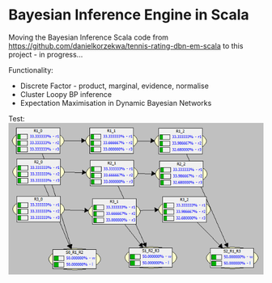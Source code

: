 Bayesian Inference Engine in Scala
===========

Moving the Bayesian Inference Scala code from https://github.com/danielkorzekwa/tennis-rating-dbn-em-scala to this project - in progress...

Functionality:
- Discrete Factor - product, marginal, evidence, normalise
- Cluster Loopy BP inference
- Expectation Maximisation in Dynamic Bayesian Networks

Test:
![Student Bayesian Network](doc/student_bn.png "Student Bayesian Network1")